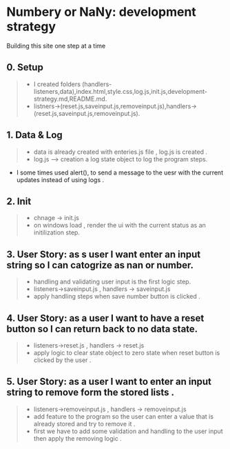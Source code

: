 # Numbery or NaNy: development strategy

Building this site one step at a time

## 0. Setup

> * I created folders (handlers-listeners,data),index.html,style.css,log.js,init.js,development-strategy.md,README.md.
> * listners->(reset.js,saveinput.js,removeinput.js),handlers->(reset.js,saveinput.js,removeinput.js).

## 1. Data & Log

> * data is already created with enteries.js file , log.js is created .
> * log.js --> creation a log state object to log the program steps.
  * I some times used alert(), to send a message to the uesr with the current updates instead of using logs .

## 2. Init

> * chnage -> init.js
> * on windows load , render the ui with the current status as an initilization step.

## 3. User Story: as s user I want enter an input string so I can catogrize as nan or number. 

> * handling and validating user input is the first logic step.
> * listeners->saveinput.js , handlers -> saveinput.js
> * apply handling steps when save number button is clicked .

## 4. User Story: as a user I want to have a reset button so I can return back to no data state.

> * listeners->reset.js , handlers -> reset.js
> * apply logic to clear state object to zero state when reset button is clicked by the user .

## 5. User Story: as a user I want to enter an input string to remove form the stored lists .

> * listeners->removeinput.js , handlers -> removeinput.js
> * add feature to the program so the user can enter a value that is already stored and try to remove it .
> * first we have to add some validation and handling to the user input then apply the removing logic . 

